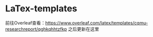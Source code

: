 # LaTex-templates
前往Overleaf查看：https://www.overleaf.com/latex/templates/cqmu-researchreport/qghkqhhtzfkp
之后更新在这里
